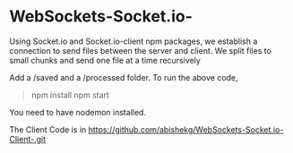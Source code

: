 # WebSockets-Socket.io-
Using Socket.io and Socket.io-client npm packages, we establish a connection to send files between the server and client. We split files to small chunks and send one file at a time recursively


Add a /saved and a /processed folder. 
To run the above code, 
> npm install
> npm start

You need to have nodemon installed. 

The Client Code is in https://github.com/abishekg/WebSockets-Socket.io-Client-.git


